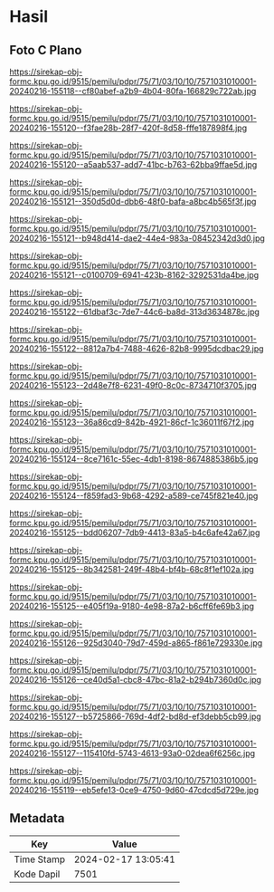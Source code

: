 # Hasil

## Foto C Plano

https://sirekap-obj-formc.kpu.go.id/9515/pemilu/pdpr/75/71/03/10/10/7571031010001-20240216-155118--cf80abef-a2b9-4b04-80fa-166829c722ab.jpg

https://sirekap-obj-formc.kpu.go.id/9515/pemilu/pdpr/75/71/03/10/10/7571031010001-20240216-155120--f3fae28b-28f7-420f-8d58-fffe187898f4.jpg

https://sirekap-obj-formc.kpu.go.id/9515/pemilu/pdpr/75/71/03/10/10/7571031010001-20240216-155120--a5aab537-add7-41bc-b763-62bba9ffae5d.jpg

https://sirekap-obj-formc.kpu.go.id/9515/pemilu/pdpr/75/71/03/10/10/7571031010001-20240216-155121--350d5d0d-dbb6-48f0-bafa-a8bc4b565f3f.jpg

https://sirekap-obj-formc.kpu.go.id/9515/pemilu/pdpr/75/71/03/10/10/7571031010001-20240216-155121--b948d414-dae2-44e4-983a-08452342d3d0.jpg

https://sirekap-obj-formc.kpu.go.id/9515/pemilu/pdpr/75/71/03/10/10/7571031010001-20240216-155121--c0100709-6941-423b-8162-3292531da4be.jpg

https://sirekap-obj-formc.kpu.go.id/9515/pemilu/pdpr/75/71/03/10/10/7571031010001-20240216-155122--61dbaf3c-7de7-44c6-ba8d-313d3634878c.jpg

https://sirekap-obj-formc.kpu.go.id/9515/pemilu/pdpr/75/71/03/10/10/7571031010001-20240216-155122--8812a7b4-7488-4626-82b8-9995dcdbac29.jpg

https://sirekap-obj-formc.kpu.go.id/9515/pemilu/pdpr/75/71/03/10/10/7571031010001-20240216-155123--2d48e7f8-6231-49f0-8c0c-8734710f3705.jpg

https://sirekap-obj-formc.kpu.go.id/9515/pemilu/pdpr/75/71/03/10/10/7571031010001-20240216-155123--36a86cd9-842b-4921-86cf-1c36011f67f2.jpg

https://sirekap-obj-formc.kpu.go.id/9515/pemilu/pdpr/75/71/03/10/10/7571031010001-20240216-155124--8ce7161c-55ec-4db1-8198-8674885386b5.jpg

https://sirekap-obj-formc.kpu.go.id/9515/pemilu/pdpr/75/71/03/10/10/7571031010001-20240216-155124--f859fad3-9b68-4292-a589-ce745f821e40.jpg

https://sirekap-obj-formc.kpu.go.id/9515/pemilu/pdpr/75/71/03/10/10/7571031010001-20240216-155125--bdd06207-7db9-4413-83a5-b4c6afe42a67.jpg

https://sirekap-obj-formc.kpu.go.id/9515/pemilu/pdpr/75/71/03/10/10/7571031010001-20240216-155125--8b342581-249f-48b4-bf4b-68c8f1ef102a.jpg

https://sirekap-obj-formc.kpu.go.id/9515/pemilu/pdpr/75/71/03/10/10/7571031010001-20240216-155125--e405f19a-9180-4e98-87a2-b6cff6fe69b3.jpg

https://sirekap-obj-formc.kpu.go.id/9515/pemilu/pdpr/75/71/03/10/10/7571031010001-20240216-155126--925d3040-79d7-459d-a865-f861e729330e.jpg

https://sirekap-obj-formc.kpu.go.id/9515/pemilu/pdpr/75/71/03/10/10/7571031010001-20240216-155126--ce40d5a1-cbc8-47bc-81a2-b294b7360d0c.jpg

https://sirekap-obj-formc.kpu.go.id/9515/pemilu/pdpr/75/71/03/10/10/7571031010001-20240216-155127--b5725866-769d-4df2-bd8d-ef3debb5cb99.jpg

https://sirekap-obj-formc.kpu.go.id/9515/pemilu/pdpr/75/71/03/10/10/7571031010001-20240216-155127--115410fd-5743-4613-93a0-02dea6f6256c.jpg

https://sirekap-obj-formc.kpu.go.id/9515/pemilu/pdpr/75/71/03/10/10/7571031010001-20240216-155119--eb5efe13-0ce9-4750-9d60-47cdcd5d729e.jpg


## Metadata

| Key        | Value               |
| ---------- | ------------------- |
| Time Stamp | 2024-02-17 13:05:41 |
| Kode Dapil | 7501                |



